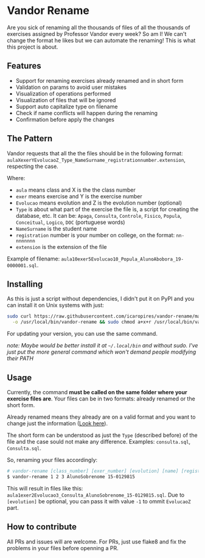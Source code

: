 # Vandor Rename

Are you sick of renaming all the thousands of files of all the thousands of exercises assigned
by Professor Vandor every week? So am I! We can't change the format he likes but we can automate
the renaming! This is what this project is about.

## Features

* Support for renaming exercises already renamed and in short form
* Validation on params to avoid user mistakes
* Visualization of operations performed
* Visualization of files that will be ignored
* Support auto capitalize type on filename
* Check if name conflicts will happen during the renaming
* Confirmation before apply the changes


## The Pattern

Vandor requests that all the the files should be in the following format:
`aulaXexerYEvolucaoZ_Type_NameSurname_registrationnumber.extension`, respecting the case.

Where:
* `aula` means class and X is the the class number
* `exer` means exercise and Y is the exercise number
* `Evolucao` means evolution and Z is the evolution number (optional)
* `Type` is about what part of the exercise the file is, a script for
creating the database, etc. It can be: `Apaga`, `Consulta`, `Controle`,
`Fisico`, `Popula`, `Conceitual`, `Logico`, `DOC` (portuguese words)
* `NameSurname` is the student name
* `registration` number is your number on college, on the format: `nn-nnnnnnn`
* `extension` is the extension of the file

Example of filename: `aula10exer5Evolucao10_Popula_AlunoAbobora_19-0000001.sql`.

## Installing

As this is just a script without dependencies, I didn't put it on PyPI and you can install it 
on Unix systems with just:

``` bash
sudo curl https://raw.githubusercontent.com/icaropires/vandor-rename/master/vandor-rename.py \
  -o /usr/local/bin/vandor-rename && sudo chmod a+x+r /usr/local/bin/vandor-rename
```

For updating your version, you can use the same command.

*note: Maybe would be better install it at `~/.local/bin` and without sudo. I've just put the
more general command which won't demand people modifying their PATH*

## Usage

Currently, the command **must be called on the same folder where your exercise files are**.
Your files can be in two formats: already renamed or the short form.

Already renamed means they already are on a valid format and you want to change just the
information ([Look here](https://github.com/icaropires/vandor-rename#the-pattern)).

The short form can be understood as just the `Type` (described before) of the file and the
case sould not make any difference. Examples: `consulta.sql`, `Consulta.sql`.

So, renaming your files accordingly:

``` bash
# vandor-rename [class_number] [exer_number] [evolution] [name] [registration_number]
$ vandor-rename 1 2 3 AlunoSobrenome 15-0129815
```

This will result in files like this: `aula1exer2Evolucao3_Consulta_AlunoSobrenome_15-0129815.sql`.
Due to `[evolution]` be optional, you can pass it with value `-1` to ommit `EvolucaoZ` part.


## How to contribute

All PRs and issues will are welcome.
For PRs, just use flake8 and fix the problems in your files before openning a PR.
